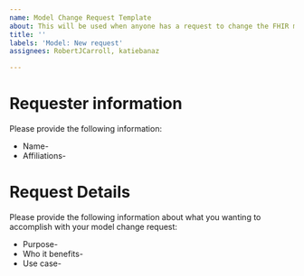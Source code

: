 ```yaml
---
name: Model Change Request Template
about: This will be used when anyone has a request to change the FHIR model
title: ''
labels: 'Model: New request'
assignees: RobertJCarroll, katiebanaz

---
```


# Requester information
Please provide the following information:
- Name-
- Affiliations-
# Request Details
Please provide the following information about what you wanting to accomplish with your model change request: 
- Purpose-
- Who it benefits-
- Use case-

